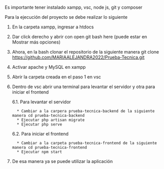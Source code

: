 Es importante tener instalado xampp, vsc, node js, git y composer

Para la ejecución del proyecto se debe realizar lo siguiente

1. En la carpeta xampp, ingresar a htdocs
2. Dar click derecho y abrir con open git bash here (puede estar en Mostrar más opciones)
3. Ahora, en la bash clonar el repositorio de la siguiente manera git clone https://github.com/MARIAALEJANDRA2022/Prueba-Tecnica.git
4. Activar apache y MySQL en xampp
5. Abrir la carpeta creada en el paso 1 en vsc
6. Dentro de vsc abrir una terminal para levantar el servidor y otra para iniciar el frontend
   
   6.1. Para levantar el servidor
   
         * Cambiar a la carpera prueba-tecnica-backend de la siguiente manera cd prueba-tecnica-backend
         * Ejecutar php artisan migrate
         * Ejecutar php serve
   6.2. Para iniciar el frontend
   
         * Cambiar a la carpeta prueba-tecnica-frontend de la siguiente manera cd prueba-tecnica-frontend
         * Ejecutar npm start
7. De esa manera ya se puede utilizar la aplicación
